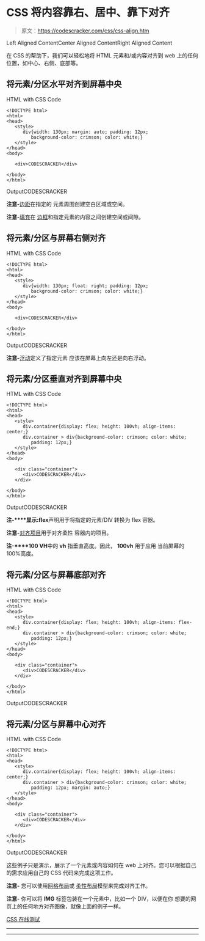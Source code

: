 # CSS 将内容靠右、居中、靠下对齐

> 原文：<https://codescracker.com/css/css-align.htm>

Left Aligned ContentCenter Aligned ContentRight Aligned Content

在 CSS 的帮助下，我们可以轻松地将 HTML 元素和/或内容对齐到 web 上的任何位置，如中心、右侧、底部等。

## 将元素/分区水平对齐到屏幕中央

HTML with CSS Code

```
<!DOCTYPE html>
<html>
<head>
   <style>
      div{width: 130px; margin: auto; padding: 12px;
         background-color: crimson; color: white;}
   </style>
</head>
<body>

   <div>CODESCRACKER</div>

</body>
</html>
```

OutputCODESCRACKER

**注意-**[边距](/css/css-margin.htm)在指定的 元素周围创建空白区域或空间。

**注意-**[填充](/css/css-padding.htm)在 [边框](/css/css-border.htm)和指定元素的内容之间创建空间或间隙。

## 将元素/分区与屏幕右侧对齐

HTML with CSS Code

```
<!DOCTYPE html>
<html>
<head>
   <style>
      div{width: 130px; float: right; padding: 12px;
         background-color: crimson; color: white;}
   </style>
</head>
<body>

   <div>CODESCRACKER</div>

</body>
</html>
```

OutputCODESCRACKER

**注意-**[浮动](/css/css-floating.htm)定义了指定元素 应该在屏幕上向左还是向右浮动。

## 将元素/分区垂直对齐到屏幕中央

HTML with CSS Code

```
<!DOCTYPE html>
<html>
<head>
   <style>
      div.container{display: flex; height: 100vh; align-items: center;}
      div.container > div{background-color: crimson; color: white;
         padding: 12px;}
   </style>
</head>
<body>

   <div class="container">
      <div>CODESCRACKER</div>
   </div>

</body>
</html>
```

OutputCODESCRACKER

**注-****显示:flex**声明用于将指定的元素/DIV 转换为 flex 容器。

**注意-**[对齐项目](/css/css-align-items.htm)用于对齐柔性 容器内的项目。

**注-****100 VH**中的 **vh** 指垂直高度。因此， **100vh** 用于应用 当前屏幕的 100%高度。

## 将元素/分区与屏幕底部对齐

HTML with CSS Code

```
<!DOCTYPE html>
<html>
<head>
   <style>
      div.container{display: flex; height: 100vh; align-items: flex-end;}
      div.container > div{background-color: crimson; color: white;
         padding: 12px;}
   </style>
</head>
<body>

   <div class="container">
      <div>CODESCRACKER</div>
   </div>

</body>
</html>
```

OutputCODESCRACKER

## 将元素/分区与屏幕中心对齐

HTML with CSS Code

```
<!DOCTYPE html>
<html>
<head>
   <style>
      div.container{display: flex; height: 100vh; align-items: center;}
      div.container > div{background-color: crimson; color: white;
         padding: 12px; margin: auto;}
   </style>
</head>
<body>

   <div class="container">
      <div>CODESCRACKER</div>
   </div>

</body>
</html>
```

OutputCODESCRACKER

这些例子只是演示，展示了一个元素或内容如何在 web 上对齐。您可以根据自己的需求应用自己的 CSS 代码来完成这项工作。

**注意-** 您可以使用[网格布局](/css/css-grid.htm)或 [柔性布局](/css/css-flexbox.htm)模型来完成对齐工作。

**注意-** 你可以将 **IMG** 标签包装在一个元素中，比如一个 DIV，以便在你 想要的网页上的任何地方对齐图像，就像上面的例子一样。

[CSS 在线测试](/exam/showtest.php?subid=5)

* * *

* * *